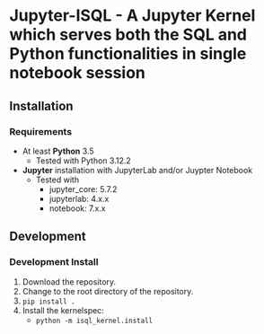 # Jupyter-ISQL - A Jupyter Kernel which serves both the SQL and Python functionalities in single notebook session

## Installation

### Requirements

- At least **Python** 3.5
  - Tested with Python 3.12.2
- **Jupyter** installation with JupyterLab and/or Juypter Notebook
  - Tested with
    - jupyter_core: 5.7.2
    - jupyterlab: 4.x.x
    - notebook: 7.x.x


## Development

### Development Install

1. Download the repository.
2. Change to the root directory of the repository.
3. `pip install .`
4. Install the kernelspec:
    - `python -m isql_kernel.install`
